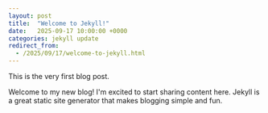 ```yaml
---
layout: post
title:  "Welcome to Jekyll!"
date:   2025-09-17 10:00:00 +0000
categories: jekyll update
redirect_from:
  - /2025/09/17/welcome-to-jekyll.html
---
```

This is the very first blog post.

Welcome to my new blog! I'm excited to start sharing content here.
Jekyll is a great static site generator that makes blogging simple and fun.